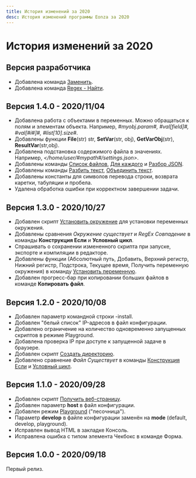 ```yaml
---
title: История изменений за 2020
desc: История изменений программы Eonza за 2020
---
```

# История изменений за 2020

## Версия разработчика

* Добавлена командa [Заменить](/ru/scripts/replace.html).
* Добавлена командa [Regex - Найти](/ru/scripts/regex-find.html).

## Версия 1.4.0 - 2020/11/04

* Добавлена работа с объектами в переменных. Можно обращаться к полям и элементам объекта. Например, *#myobj.param#, #val[field]#, #val[#i#]#, #list[10].size#*.
* Добавлены функции **File**(str) str, **SetVar**(str, obj), **GetVarObj**(str), **ResultVar**(str,obj).
* Добавлена подстановка содержимого файла в значениях. Например, *</home/user/#mypath#/settings.json>*.
* Добавлены команды [Список файлов](/ru/scripts/file-list.html), [Для каждого](/ru/scripts/foreach.html) и [Разбор JSON](/ru/scripts/parse-json.html).
* Добавлены команды [Разбить текст](/ru/scripts/split-text.html), [Объединить текст](/ru/scripts/join-text.html).
* Добавлены константы для символов перевода строки, возврата каретки, табуляции и пробела.
* Удалена обработка ошибки при корректном завершении задачи.

## Версия 1.3.0 - 2020/10/27

* Добавлен скрипт [Установить окружение](/ru/scripts/set-environment.html) для установки переменных окружения.
* Добавлены сравнения *Окружение существует* и *RegEx Совпадение* в команды **Конструкция Если** и **Условный цикл**.
* Спрашивать о сохранении измененного скрипта при запуске, экспорте и компиляции в редакторе.
* Добавлены функции (Абсолютный путь, Добавить, Верхний регистр, Нижний регистр, Подстрока, Текущее время, Получить переменную окружения) в команду [Установить переменную](/ru/scripts/set-variable.html).
* Добавлен прогресс-бар при копировании больших файлов в команде **Копировать файл**.

## Версия 1.2.0 - 2020/10/08

* Добавлен параметр командной строки -install.
* Добавлен "белый список" IP-адресов в файл конфигурации.
* Добавлено ограничение на количество одновременно запущенных скриптов в режиме Playground.
* Добавлена проверка IP при доступе к запущенной задаче в браузере.
* Добавлен скрипт [Создать директорию](/ru/scripts/create-dir.html).
* Добавлено сравнение *Файл Существует* в команды [Конструкция Если](/ru/scripts/if-statement.html) и [Условный цикл](/ru/scripts/while-statement.html).

## Версия 1.1.0 - 2020/09/28

* Добавлен скрипт [Получить веб-страницу](/ru/scripts/get-webpage.html).
* Добавлен параметр **host** в файл конфигурации.
* Добавлен режим [Playground](playground.html) ("песочница").
* Параметр **develop** в файле конфигурации заменён на **mode** (default, develop, playground).
* Исправлен вывод HTML в закладке Консоль.
* Исправлена ошибка с типом элемента Чекбокс в команде Форма.

## Версия 1.0.0 - 2020/09/18

Первый релиз.
